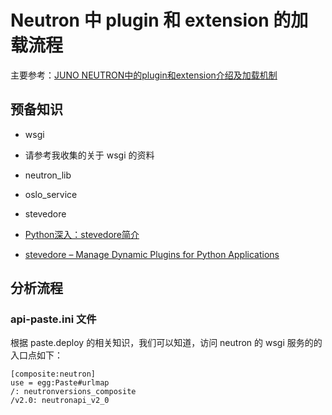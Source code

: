 # Neutron 中 plugin 和 extension 的加载流程

主要参考：[JUNO NEUTRON中的plugin和extension介绍及加载机制](http://bingotree.cn/?p=660&utm_source=tuicool&utm_medium=referral)

## 预备知识

* wsgi

 * 请参考我收集的关于 wsgi 的资料

* neutron_lib

* oslo_service

* stevedore

 *  [Python深入：stevedore简介](http://blog.csdn.net/gqtcgq/article/details/49620279)
 * [stevedore – Manage Dynamic Plugins for Python Applications](https://docs.openstack.org/developer/stevedore/)  
 
## 分析流程

### api-paste.ini 文件

根据 paste.deploy 的相关知识，我们可以知道，访问 neutron 的 wsgi 服务的的入口点如下：

```
[composite:neutron]
use = egg:Paste#urlmap
/: neutronversions_composite
/v2.0: neutronapi_v2_0
```